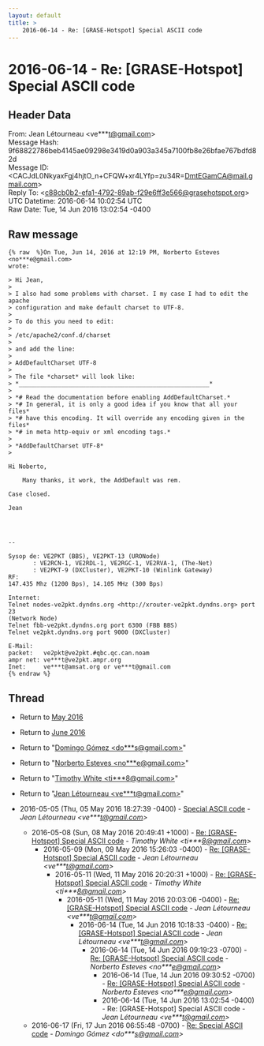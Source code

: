 ```yaml
---
layout: default
title: >
    2016-06-14 - Re: [GRASE-Hotspot] Special ASCII code
---
```


# 2016-06-14 - Re: [GRASE-Hotspot] Special ASCII code

## Header Data

From: Jean Létourneau \<ve***t@gmail.com\><br>
Message Hash: 9f68822786beb4145ae09298e3419d0a903a345a7100fb8e26bfae767bdfd82d<br>
Message ID: \<CACJdL0NkyaxFgj4hjtO_n+CFQW+xr4LYfp=zu34R=DmtEGamCA@mail.gmail.com\><br>
Reply To: \<c88cb0b2-efa1-4792-89ab-f29e6ff3e566@grasehotspot.org\><br>
UTC Datetime: 2016-06-14 10:02:54 UTC<br>
Raw Date: Tue, 14 Jun 2016 13:02:54 -0400<br>

## Raw message

```
{% raw  %}On Tue, Jun 14, 2016 at 12:19 PM, Norberto Esteves <no***e@gmail.com>
wrote:

> Hi Jean,
>
> I also had some problems with charset. I my case I had to edit the apache
> configuration and make default charset to UTF-8.
>
> To do this you need to edit:
>
> /etc/apache2/conf.d/charset
>
> and add the line:
>
> AddDefaultCharset UTF-8
>
> The file *charset* will look like:
> *______________________________________________________*
>
> *# Read the documentation before enabling AddDefaultCharset.*
> *# In general, it is only a good idea if you know that all your files*
> *# have this encoding. It will override any encoding given in the files*
> *# in meta http-equiv or xml encoding tags.*
>
> *AddDefaultCharset UTF-8*
>

​Hi Noberto,

    Many thanks, it work, the AddDefault was rem.
​
​Case closed.

Jean
​



-- 

Sysop de: VE2PKT (BBS), VE2PKT-13 (URONode)
       : VE2RCN-1, VE2RDL-1, VE2RGC-1, VE2RVA-1, (The-Net)
       : VE2PKT-9 (DXCluster), VE2PKT-10 (Winlink Gateway)
RF:
147.435 Mhz (1200 Bps), 14.105 MHz (300 Bps)

Internet:
Telnet nodes-ve2pkt.dyndns.org <http://xrouter-ve2pkt.dyndns.org> port 23
(Network Node)
Telnet fbb-ve2pkt.dyndns.org port 6300 (FBB BBS)
Telnet ve2pkt.dyndns.org port 9000 (DXCluster)

E-Mail:
packet:   ve2pkt@ve2pkt.#qbc.qc.can.noam
ampr net: ve***t@ve2pkt.ampr.org
Inet:     ve***t@amsat.org or ve***t@gmail.com
{% endraw %}
```

## Thread

+ Return to [May 2016](/archive/2016/05)
+ Return to [June 2016](/archive/2016/06)

+ Return to "[Domingo Gómez <do***s<span>@</span>gmail.com>](/authors/do___s_at_gmail_com)"
+ Return to "[Norberto Esteves <no***e<span>@</span>gmail.com>](/authors/no___e_at_gmail_com)"
+ Return to "[Timothy White <ti***8<span>@</span>gmail.com>](/authors/ti___8_at_gmail_com)"
+ Return to "[Jean Létourneau <ve***t<span>@</span>gmail.com>](/authors/ve___t_at_gmail_com)"

+ 2016-05-05 (Thu, 05 May 2016 18:27:39 -0400) - [Special ASCII code](/archive/2016/05/e025d7e4c8b502394092d61b52e244b38383481918d636c82d90ac95598b6cc5) - _Jean Létourneau \<ve***t@gmail.com\>_
  + 2016-05-08 (Sun, 08 May 2016 20:49:41 +1000) - [Re: [GRASE-Hotspot] Special ASCII code](/archive/2016/05/f11bde63f6ecd166b8176b79ff9a70737fc37941df871e6e12f7863a93de5a75) - _Timothy White \<ti***8@gmail.com\>_
    + 2016-05-09 (Mon, 09 May 2016 15:26:03 -0400) - [Re: [GRASE-Hotspot] Special ASCII code](/archive/2016/05/6d067203a3178e2e6302b907527736d1e6bb14a00fb43ed5dc093b8cc26f9a0d) - _Jean Létourneau \<ve***t@gmail.com\>_
      + 2016-05-11 (Wed, 11 May 2016 20:20:31 +1000) - [Re: [GRASE-Hotspot] Special ASCII code](/archive/2016/05/dd6f465270f4206af8268879554091894214a2fc62ce0825f73cc10a521b8afd) - _Timothy White \<ti***8@gmail.com\>_
        + 2016-05-11 (Wed, 11 May 2016 20:03:06 -0400) - [Re: [GRASE-Hotspot] Special ASCII code](/archive/2016/05/952c0cde5873484ec539d071aff40dbf27fc981112ff8d253ea300ebc56c8a43) - _Jean Létourneau \<ve***t@gmail.com\>_
          + 2016-06-14 (Tue, 14 Jun 2016 10:18:33 -0400) - [Re: [GRASE-Hotspot] Special ASCII code](/archive/2016/06/23592d791abc27e5d46f71d50f5cde88cab4fbdff4bc1f22705b24cfb43b4a8e) - _Jean Létourneau \<ve***t@gmail.com\>_
            + 2016-06-14 (Tue, 14 Jun 2016 09:19:23 -0700) - [Re: [GRASE-Hotspot] Special ASCII code](/archive/2016/06/1541a6bd8b6d9b44ec9ffb2c69385ba69ae1e1f5a6f636087f1ad60706e9fa19) - _Norberto Esteves \<no***e@gmail.com\>_
              + 2016-06-14 (Tue, 14 Jun 2016 09:30:52 -0700) - [Re: [GRASE-Hotspot] Special ASCII code](/archive/2016/06/4bff8e29293cab197e7325933d6b2f93ce20fcd65203a2d5dbd632391ae840df) - _Norberto Esteves \<no***e@gmail.com\>_
              + 2016-06-14 (Tue, 14 Jun 2016 13:02:54 -0400) - Re: [GRASE-Hotspot] Special ASCII code - _Jean Létourneau \<ve***t@gmail.com\>_
  + 2016-06-17 (Fri, 17 Jun 2016 06:55:48 -0700) - [Re: Special ASCII code](/archive/2016/06/0ebc9db127b6d613e9937718660777cb9fedce713d67840d9ea78ffb1c74b251) - _Domingo Gómez \<do***s@gmail.com\>_


